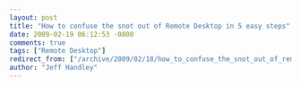 ```yaml
---
layout: post
title: "How to confuse the snot out of Remote Desktop in 5 easy steps"
date: 2009-02-19 06:12:53 -0800
comments: true
tags: ["Remote Desktop"]
redirect_from: ["/archive/2009/02/18/how_to_confuse_the_snot_out_of_remote_desktop_in_5_easy_steps.aspx/"]
author: "Jeff Handley"
---
```


